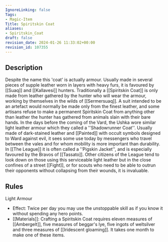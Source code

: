 ```yaml
---
IgnoreLinking: false
Tags:
- Magic-Item
Title: Spiritskin Coat
aliases:
- Spiritskin_Coat
draft: false
revision_date: 2024-01-26 11:33:02+00:00
revision_id: 107355
---
```


## Description
Despite the name this 'coat' is actually armour. Usually made in several pieces of supple leather worn in layers with heavy furs, it is favoured by [[Suaq]] and [[Kallavesi]] hunters. Traditionally a [[Spiritskin Coat]] is only made from leather gathered by the hunter who will wear the armour, working by themselves in the wilds of [[Sermersuaq]]. A suit intended to be an artefact would normally be made only from the finest leather, and some artisans refuse to make a permanent Spiritskin Coat from anything other than leather the hunter has gathered from animals slain with their bare hands.
In the days before the coming of the Vard, the Ushka wore similar light leather armour which they called a ''Shadowrunner Coat''. Usually made of dark-stained leather and [[Painted]] with occult symbols designed to Ward against evil, it sees some use today by messengers who travel between the vales and for whom mobility is more important than durability. 
In [[The League]] it is often called a ''Pigskin Jacket'', and is especially favoured by the Bravos of [[Tassato]]. Other citizens of the League tend to look down on those using this serviceable light leather but in the close confines of a street [[Fight]], or for scouts who need to be able to outrun their opponents without collapsing from their wounds, it is invaluable.
## Rules
Light Armour
* Effect: Twice per day you may use the unstoppable skill as if you know it without spending any hero points.
* [[Materials]]: Crafting a Spiritskin Coat requires eleven measures of [[Ambergelt]], five measures of beggar's lye, five ingots of weltsilver and three measures of [[Iridescent gloaming]]. It takes one month to make one of these items.